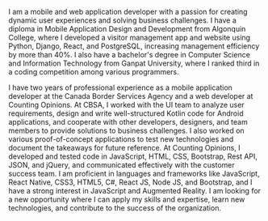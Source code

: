 I am a mobile and web application developer with a passion for creating dynamic user experiences and solving business challenges. I have a diploma in Mobile Application Design and Development from Algonquin College, where I developed a visitor management app and website using Python, Django, React, and PostgreSQL, increasing management efficiency by more than 40%. I also have a bachelor's degree in Computer Science and Information Technology from Ganpat University, where I ranked third in a coding competition among various programmers.

I have two years of professional experience as a mobile application developer at the Canada Border Services Agency and a web developer at Counting Opinions. At CBSA, I worked with the UI team to analyze user requirements, design and write well-structured Kotlin code for Android applications, and cooperate with other developers, designers, and team members to provide solutions to business challenges. I also worked on various proof-of-concept applications to test new technologies and document the takeaways for future reference. At Counting Opinions, I developed and tested code in JavaScript, HTML, CSS, Bootstrap, Rest API, JSON, and jQuery, and communicated effectively with the customer success team. I am proficient in languages and frameworks like JavaScript, React Native, CSS3, HTML5, C#, React JS, Node JS, and Bootstrap, and I have a strong interest in JavaScript and Augmented Reality. I am looking for a new opportunity where I can apply my skills and expertise, learn new technologies, and contribute to the success of the organization.
